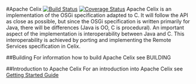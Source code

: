 #Apache Celix [![Build Status](https://travis-ci.org/apache/celix.svg?branch=develop)](https://travis-ci.org/apache/celix) [![Coverage Status](https://coveralls.io/repos/apache/celix/badge.svg?branch=master&service=github)](https://coveralls.io/github/apache/celix?branch=develop)
Apache Celix is an implementation of the OSGi specification adapted to C. It will follow the API as close as possible, but since the OSGi specification is written primarily for Java, there will be differences (Java is OO, C is procedural). An important aspect of the implementation is interoperability between Java and C. This interoperability is achieved by porting and implementing the Remote Services specification in Celix.

##Building
For information how to build Apache Celix see BUILDING

##Introduction to Apache Celix
For an introduction into Apache Celix see [Getting Started Guide](https://celix.apache.org/documentation/getting_started.html)
